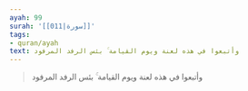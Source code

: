 ```yaml
---
ayah: 99
surah: '[[011|سورة]]'
tags:
- quran/ayah
text: وأتبعوا في هذه لعنة ويوم القيامة ۚ بئس الرفد المرفود
---
```

> وأتبعوا في هذه لعنة ويوم القيامة ۚ بئس الرفد المرفود
